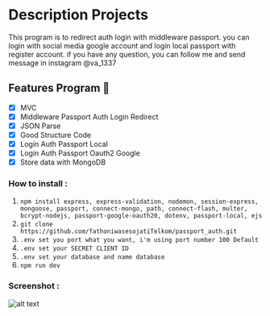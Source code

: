 # Description Projects

This program is to redirect auth login with middleware passport. you can login with social media google account and login local passport with register account. if you have any question, you can follow me and send message in instagram @va_1337

## Features Program 🚀 

- [x] MVC
- [x] Middleware Passport Auth Login Redirect
- [x] JSON Parse
- [x] Good Structure Code
- [x] Login Auth Passport Local
- [x] Login Auth Passport Oauth2 Google
- [x] Store data with MongoDB

### How to install :

1. `npm install express, express-validation, nodemon, session-express, mongoose, passport, connect-mongo, path, connect-flash, multer, bcrypt-nodejs, passport-google-oauth20, dotenv, passport-local, ejs`
2. `git clone https://github.com/fathoniwasesojatiTelkom/passport_auth.git`
3. `.env set you port what you want, i'm using port number 100 Default`
4. `.env set your SECRET CLIENT ID`
5. `.env set your database and name database`
6. `npm run dev`

### Screenshot :

![alt text](https://github.com/fathoniwasesojatiTelkom/passport_auth/blob/master/images/passport.png)
